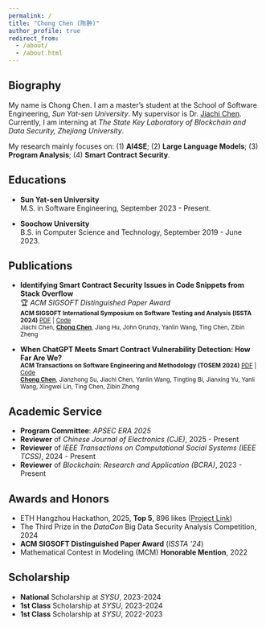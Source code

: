 ```yaml
---
permalink: /
title: "Chong Chen (陈翀)"
author_profile: true
redirect_from: 
  - /about/
  - /about.html
---
```


Biography
------
My name is Chong Chen. I am a master’s student at the School of Software Engineering, *Sun Yat-sen University*. My supervisor is Dr. [Jiachi Chen](https://jiachi-chen.github.io). Currently, I am interning at *The State Key Laboratory of Blockchain and Data Security, Zhejiang University*.

My research mainly focuses on: (1) **AI4SE**; (2) **Large Language Models**; (3) **Program Analysis**; (4) **Smart Contract Security**.


Educations
------
- **Sun Yat-sen University**  
  M.S. in Software Engineering, September 2023 - Present.

- **Soochow University**  
  B.S. in Computer Science and Technology, September 2019 - June 2023.

Publications
------
- **Identifying Smart Contract Security Issues in Code Snippets from Stack Overflow**  
🏆 *ACM SIGSOFT Distinguished Paper Award*  
<small>**ACM SIGSOFT International Symposium on Software Testing and Analysis (ISSTA 2024)**  [PDF](https://dl.acm.org/doi/pdf/10.1145/3650212.3680353) | [Code](https://github.com/BugmakerCC/SOChecker)</small>  
<small>Jiachi Chen, <u><b>Chong Chen</b></u>, Jiang Hu, John Grundy, Yanlin Wang, Ting Chen, Zibin Zheng</small>

- **When ChatGPT Meets Smart Contract Vulnerability Detection: How Far Are We?**    
<small>**ACM Transactions on Software Engineering and Methodology (TOSEM 2024)**  [PDF](https://arxiv.org/pdf/2309.05520) | [Code](https://zenodo.org/record/8332273)</small>  
<small><u><b>Chong Chen</b></u>, Jianzhong Su, Jiachi Chen, Yanlin Wang, Tingting Bi, Jianxing Yu, Yanli Wang, Xingwei Lin, Ting Chen, Zibin Zheng</small>


Academic Service
------
- **Program Committee**: *APSEC ERA 2025*
- **Reviewer** of *Chinese Journal of Electronics (CJE)*, 2025 - Present
- **Reviewer** of *IEEE Transactions on Computational Social Systems (IEEE TCSS)*, 2024 - Present
- **Reviewer** of *Blockchain: Research and Application (BCRA)*, 2023 - Present

Awards and Honors
------
- ETH Hangzhou Hackathon, 2025, **Top 5**, 896 likes ([Project Link](https://www.hackquest.io/zh-cn/projects/ETH-Hangzhou-Hackathon-2025-QuantifyX))
- The Third Prize in the *DataCon* Big Data Security Analysis Competition, 2024
- **ACM SIGSOFT Distinguished Paper Award** (*ISSTA '24*)
- Mathematical Contest in Modeling (MCM) **Honorable Mention**, 2022

Scholarship
------
- **National** Scholarship at *SYSU*, 2023-2024
- **1st Class** Scholarship at *SYSU*, 2023-2024
- **1st Class** Scholarship at *SYSU*, 2022-2023
